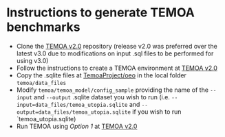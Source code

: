 # Instructions to generate TEMOA benchmarks

- Clone the [TEMOA v2.0](https://github.com/TemoaProject/temoa/tree/v2.0) repository (release v2.0 was preferred over the latest v3.0 due to modifications on input .sql files to be performed for using v3.0)
- Follow the instructions to create a TEMOA environment at [TEMOA v2.0](https://github.com/TemoaProject/temoa/tree/v2.0)
- Copy the .sqlite files at [TemoaProject/oeo](https://github.com/TemoaProject/oeo) in the local folder `temoa/data_files`
- Modify `temoa/temoa_model/config_sample` providing the name of the `--input` and `--output` .sqlite dataset you wish to run (i.e. `--input=data_files/temoa_utopia.sqlite` and `--output=data_files/temoa_utopia.sqlite` if you wish to run `temoa_utopia.sqlite)
- Run TEMOA using *Option 1* at [TEMOA v2.0](https://github.com/TemoaProject/temoa/tree/v2.0)
